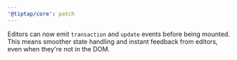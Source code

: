 ```yaml
---
'@tiptap/core': patch
---
```


Editors can now emit `transaction` and `update` events before being mounted.
This means smoother state handling and instant feedback from editors, even when they're not in the DOM.
